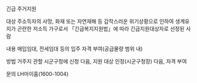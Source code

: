 긴급 주거지원

대상
 주소득자의 사망, 화재 또는 자연재해 등 갑작스러운 위기상황으로 인하여 생계유지가 곤란한 저소득 가구로서 「긴급복지지원법」에 따라 긴급지원대상자로 선정된 사람

내용
 매입임대, 전세임대 등의 입주 자격 부여(공급물량 범위 내)

방법
 거주지 관할 시군구청에 신청 다음, 지원 대상 인정(시군구청장) 다음, 자격 부여

문의
 LH마이홈(1600-1004)
